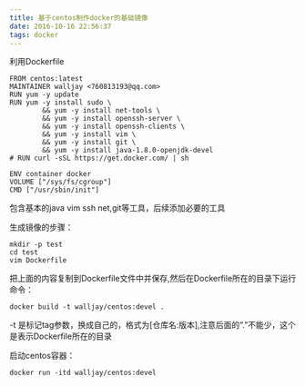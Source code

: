 ```yaml
---
title: 基于centos制作docker的基础镜像
date: 2016-10-16 22:56:37
tags: docker
---
```


利用Dockerfile
	
	FROM centos:latest
	MAINTAINER walljay <760813193@qq.com>
	RUN yum -y update
	RUN yum -y install sudo \
			&& yum -y install net-tools \
			&& yum -y install openssh-server \
			&& yum -y install openssh-clients \
			&& yum -y install vim \
			&& yum -y install git \
			&& yum -y install java-1.8.0-openjdk-devel
	# RUN curl -sSL https://get.docker.com/ | sh

	ENV container docker
	VOLUME ["/sys/fs/cgroup"]
	CMD ["/usr/sbin/init"]
	
包含基本的java vim ssh net,git等工具，后续添加必要的工具

生成镜像的步骤：
	
	mkdir -p test
	cd test
	vim Dockerfile

把上面的内容复制到Dockerfile文件中并保存,然后在Dockerfile所在的目录下运行命令：
	
	docker build -t walljay/centos:devel .

-t 是标记tag参数，换成自己的，格式为[仓库名:版本],注意后面的“.”不能少，这个是表示Dockerfile所在的目录

启动centos容器：
	
	docker run -itd walljay/centos:devel